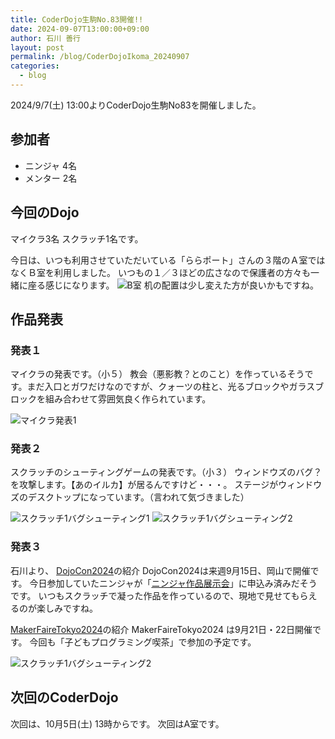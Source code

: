```yaml
---
title: CoderDojo生駒No.83開催!!
date: 2024-09-07T13:00:00+09:00
author: 石川 善行
layout: post
permalink: /blog/CoderDojoIkoma_20240907
categories:
  - blog
---
```

2024/9/7(土) 13:00よりCoderDojo生駒No83を開催しました。

## 参加者

- ニンジャ 4名
- メンター 2名

## 今回のDojo

マイクラ3名
スクラッチ1名です。

今日は、いつも利用させていただいている「ららポート」さんの３階のＡ室ではなくＢ室を利用しました。
いつもの１／３ほどの広さなので保護者の方々も一緒に座る感じになります。
![B室](/assets/images/2024/09/0907_1.jpg)
机の配置は少し変えた方が良いかもですね。

## 作品発表
### 発表１
マイクラの発表です。（小５）
教会（悪影教？とのこと）を作っているそうです。まだ入口とガワだけなのですが、クォーツの柱と、光るブロックやガラスブロックを組み合わせて雰囲気良く作られています。

![マイクラ発表1](/assets/images/2024/09/0907_2.jpg)

### 発表２
スクラッチのシューティングゲームの発表です。（小３）
ウィンドウズのバグ？を攻撃します。【あのイルカ】が居るんですけど・・・。
ステージがウィンドウズのデスクトップになっています。（言われて気づきました）

![スクラッチ1バグシューティング1](/assets/images/2024/09/0907_3.jpg)
![スクラッチ1バグシューティング2](/assets/images/2024/09/0907_4.jpg)

### 発表３
石川より、
[DojoCon2024](https://dojocon2024.coderdojo.jp/)の紹介
DojoCon2024は来週9月15日、岡山で開催です。
今日参加していたニンジャが「[ニンジャ作品展示会](https://dojocon2024.coderdojo.jp/expo/)」に申込み済みだそうです。
いつもスクラッチで凝った作品を作っているので、現地で見せてもらえるのが楽しみですね。

[MakerFaireTokyo2024](https://makezine.jp/event/mft2024/)の紹介
MakerFaireTokyo2024 は9月21日・22日開催です。
今回も「子どもプログラミング喫茶」で参加の予定です。

![スクラッチ1バグシューティング2](/assets/images/2024/09/0907_5.jpg)

## 次回のCoderDojo
次回は、10月5日(土) 13時からです。
次回はA室です。

